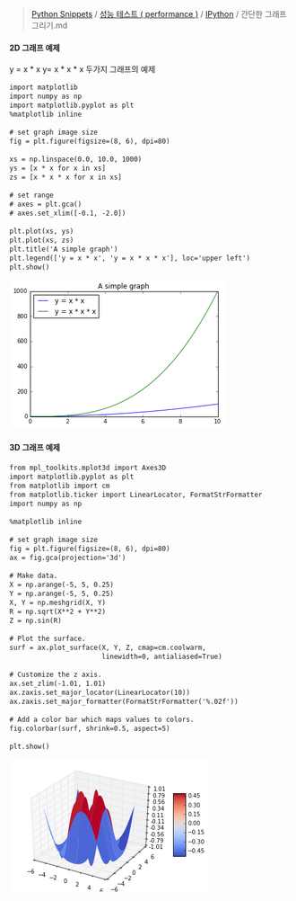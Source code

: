 > [Python Snippets](../../README.md) / [성능 테스트 ( performance )](../README.md) / [IPython](README.md) / 간단한 그래프 그리기.md
#### 2D 그래프 예제

y = x * x
y= x * x * x
두가지 그래프의 예제

```
import matplotlib
import numpy as np
import matplotlib.pyplot as plt
%matplotlib inline  

# set graph image size
fig = plt.figure(figsize=(8, 6), dpi=80)

xs = np.linspace(0.0, 10.0, 1000)
ys = [x * x for x in xs]
zs = [x * x * x for x in xs]

# set range
# axes = plt.gca()
# axes.set_xlim([-0.1, -2.0])

plt.plot(xs, ys)
plt.plot(xs, zs)
plt.title('A simple graph')
plt.legend(['y = x * x', 'y = x * x * x'], loc='upper left')
plt.show()
```


![](img/2dgraph.png)


#### 3D 그래프 예제

```
from mpl_toolkits.mplot3d import Axes3D
import matplotlib.pyplot as plt
from matplotlib import cm
from matplotlib.ticker import LinearLocator, FormatStrFormatter
import numpy as np

%matplotlib inline  

# set graph image size
fig = plt.figure(figsize=(8, 6), dpi=80)
ax = fig.gca(projection='3d')

# Make data.
X = np.arange(-5, 5, 0.25)
Y = np.arange(-5, 5, 0.25)
X, Y = np.meshgrid(X, Y)
R = np.sqrt(X**2 + Y**2)
Z = np.sin(R)

# Plot the surface.
surf = ax.plot_surface(X, Y, Z, cmap=cm.coolwarm,
                       linewidth=0, antialiased=True)

# Customize the z axis.
ax.set_zlim(-1.01, 1.01)
ax.zaxis.set_major_locator(LinearLocator(10))
ax.zaxis.set_major_formatter(FormatStrFormatter('%.02f'))

# Add a color bar which maps values to colors.
fig.colorbar(surf, shrink=0.5, aspect=5)

plt.show()
```



![](img/3dgraph.png)